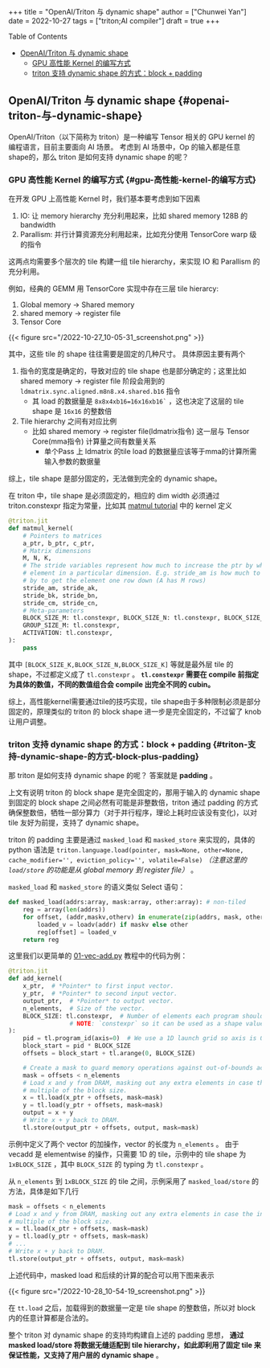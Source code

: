 +++
title = "OpenAI/Triton 与 dynamic shape"
author = ["Chunwei Yan"]
date = 2022-10-27
tags = ["triton;AI compiler"]
draft = true
+++

<div class="ox-hugo-toc toc">

<div class="heading">Table of Contents</div>

- [OpenAI/Triton 与 dynamic shape](#openai-triton-与-dynamic-shape)
    - [GPU 高性能 Kernel 的编写方式](#gpu-高性能-kernel-的编写方式)
    - [triton 支持 dynamic shape 的方式：block + padding](#triton-支持-dynamic-shape-的方式-block-plus-padding)

</div>
<!--endtoc-->


## OpenAI/Triton 与 dynamic shape {#openai-triton-与-dynamic-shape}

OpenAI/Triton（以下简称为 triton）是一种编写 Tensor 相关的 GPU kernel 的编程语言，目前主要面向 AI 场景。
考虑到 AI 场景中，Op 的输入都是任意 shape的，那么 triton 是如何支持 dynamic shape 的呢？


### GPU 高性能 Kernel 的编写方式 {#gpu-高性能-kernel-的编写方式}

在开发 GPU 上高性能 Kernel 时，我们基本要考虑到如下因素

1.  IO: 让 memory hierarchy 充分利用起来，比如 shared memory 128B 的 bandwidth
2.  Parallism: 并行计算资源充分利用起来，比如充分使用 TensorCore warp 级的指令

这两点均需要多个层次的 tile 构建一组 tile hierarchy，来实现 IO 和 Parallism 的充分利用。

例如，经典的 GEMM 用 TensorCore 实现中存在三层 tile hierarcy:

1.  Global memory -&gt; Shared memory
2.  shared memory -&gt; register file
3.  Tensor Core

{{< figure src="/2022-10-27_10-05-31_screenshot.png" >}}

其中，这些 tile 的 shape 往往需要是固定的几种尺寸。
具体原因主要有两个

1.  指令的宽度是确定的，导致对应的 tile shape 也是部分确定的；这里比如 shared memory -&gt; register file 阶段会用到的 `ldmatrix.sync.aligned.m8n8.x4.shared.b16` 指令
    -   其 load 的数据量是 `` 8x8x4xb16=16x16xb16` `` ，这也决定了这层的 tile shape 是 `16x16` 的整数倍
2.  Tile hierarchy 之间有对应比例
    -   比如 shared memory -&gt; register file(ldmatrix指令) 这一层与 Tensor Core(mma指令) 计算量之间有数量关系
        -   单个Pass 上 ldmatrix 的tile load 的数据量应该等于mma的计算所需输入参数的数据量

综上，tile shape 是部分固定的，无法做到完全的 dynamic shape。

在 triton 中，tile shape 是必须固定的，相应的 dim width 必须通过 triton.constexpr 指定为常量，比如其 [matmul tutorial](https://github.com/openai/triton/blob/master/python/tutorials/03-matrix-multiplication.py) 中的 kernel 定义

```python
@triton.jit
def matmul_kernel(
    # Pointers to matrices
    a_ptr, b_ptr, c_ptr,
    # Matrix dimensions
    M, N, K,
    # The stride variables represent how much to increase the ptr by when moving by 1
    # element in a particular dimension. E.g. stride_am is how much to increase a_ptr
    # by to get the element one row down (A has M rows)
    stride_am, stride_ak,
    stride_bk, stride_bn,
    stride_cm, stride_cn,
    # Meta-parameters
    BLOCK_SIZE_M: tl.constexpr, BLOCK_SIZE_N: tl.constexpr, BLOCK_SIZE_K: tl.constexpr,
    GROUP_SIZE_M: tl.constexpr,
    ACTIVATION: tl.constexpr,
):
    pass
```

其中 `[BLOCK_SIZE_K,BLOCK_SIZE_N,BLOCK_SIZE_K]` 等就是最外层 tile 的 shape，不过都定义成了 `tl.constexpr` 。
**`tl.constexpr` 需要在 compile 前指定为具体的数值，不同的数值组合会 compile 出完全不同的 cubin。**

综上，高性能kernel需要通过tile的技巧实现，tile shape由于多种限制必须是部分固定的，原理类似的 triton 的 block shape 进一步是完全固定的，不过留了 knob 让用户调整。


### triton 支持 dynamic shape 的方式：block + padding {#triton-支持-dynamic-shape-的方式-block-plus-padding}

那 triton 是如何支持 dynamic shape 的呢？ 答案就是 **padding** 。

上文有说明 triton 的 block shape 是完全固定的，那用于输入的 dynamic shape 到固定的 block shape 之间必然有可能是非整数倍，triton 通过 padding 的方式确保整数倍，牺牲一部分算力（对于并行程序，理论上耗时应该没有变化)，以对 tile 友好为前提，支持了 dynamic shape。

triton 的 padding 主要是通过 `masked_load` 和 `masked_store` 来实现的，具体的 python 语法是 `triton.language.load(pointer, mask=None, other=None, cache_modifier='', eviction_policy='', volatile=False)`
_（注意这里的 `load/store` 的功能是从 global memory 到 register file）_ 。

`masked_load` 和 `masked_store` 的语义类似 Select 语句：

```python
def masked_load(addrs:array, mask:array, other:array): # non-tiled
    reg = array(len(addrs))
    for offset, (addr,maskv,otherv) in enumerate(zip(addrs, mask, other)):
        loaded_v = loadv(addr) if maskv else other
        reg[offset] = loaded_v
    return reg

```

这里我们以更简单的 [01-vec-add.py](https://github.com/openai/triton/blob/master/python/tutorials/01-vector-add.py#L21) 教程中的代码为例：

```python
@triton.jit
def add_kernel(
    x_ptr,  # *Pointer* to first input vector.
    y_ptr,  # *Pointer* to second input vector.
    output_ptr,  # *Pointer* to output vector.
    n_elements,  # Size of the vector.
    BLOCK_SIZE: tl.constexpr,  # Number of elements each program should process.
                 # NOTE: `constexpr` so it can be used as a shape value.
):
    pid = tl.program_id(axis=0)  # We use a 1D launch grid so axis is 0.
    block_start = pid * BLOCK_SIZE
    offsets = block_start + tl.arange(0, BLOCK_SIZE)

    # Create a mask to guard memory operations against out-of-bounds accesses.
    mask = offsets < n_elements
    # Load x and y from DRAM, masking out any extra elements in case the input is not a
    # multiple of the block size.
    x = tl.load(x_ptr + offsets, mask=mask)
    y = tl.load(y_ptr + offsets, mask=mask)
    output = x + y
    # Write x + y back to DRAM.
    tl.store(output_ptr + offsets, output, mask=mask)
```

示例中定义了两个 vector 的加操作，vector 的长度为 `n_elements` 。
由于 vecadd 是 elementwise 的操作，只需要 1D 的 tile，示例中的 tile shape 为 `1xBLOCK_SIZE` ，其中 `BLOCK_SIZE` 的 typing 为 `tl.constexpr` 。

从 `n_elements` 到 `1xBLOCK_SIZE` 的 tile 之间，示例采用了 `masked_load/store` 的方法，具体是如下几行

```python
mask = offsets < n_elements
# Load x and y from DRAM, masking out any extra elements in case the input is not a
# multiple of the block size.
x = tl.load(x_ptr + offsets, mask=mask)
y = tl.load(y_ptr + offsets, mask=mask)
# ...
# Write x + y back to DRAM.
tl.store(output_ptr + offsets, output, mask=mask)
```

上述代码中，masked load 和后续的计算的配合可以用下图来表示

{{< figure src="/2022-10-28_10-54-19_screenshot.png" >}}

在 `tt.load` 之后，加载得到的数据量一定是 tile shape 的整数倍，所以对 block 内的任意计算都是合法的。

整个 triton 对 dynamic shape 的支持均构建自上述的 padding 思想， **通过 masked load/store 将数据无缝适配到 tile hierarchy，如此即利用了固定 tile 来保证性能，又支持了用户层的 dynamic shape** 。
